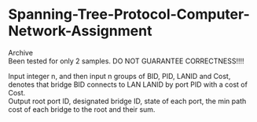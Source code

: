 # Spanning-Tree-Protocol-Computer-Network-Assignment
Archive  
Been tested for only 2 samples. DO NOT GUARANTEE CORRECTNESS!!!!

Input integer n, and then input n groups of BID, PID, LANID and Cost, denotes that bridge BID connects to LAN LANID by port PID with a cost of Cost.  
Output root port ID, designated bridge ID, state of each port, the min path cost of each bridge to the root and their sum.  


